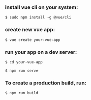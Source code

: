 
### install vue cli on your system:

    $ sudo npm install -g @vue/cli


### create new vue app:

    $ vue create your-vue-app


### run your app on a dev server:

    $ cd your-vue-app

    $ npm run serve


### To create a production build, run:

    $ npm run build